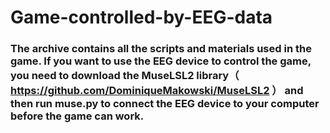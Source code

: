 # Game-controlled-by-EEG-data
### The archive contains all the scripts and materials used in the game. If you want to use the EEG device to control the game, you need to download the MuseLSL2 library（ https://github.com/DominiqueMakowski/MuseLSL2 ） and then run muse.py to connect the EEG device to your computer before the game can work.
